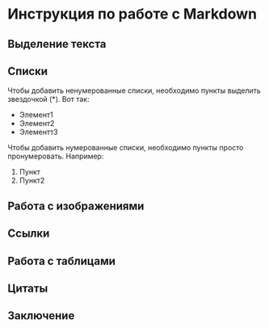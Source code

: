 # Инструкция по работе с Markdown

## Выделение текста

## Списки

Чтобы добавить ненумерованные списки, необходимо пункты выделить звездочкой (*). Вот так:

* Элемент1
* Элемент2
* Элементт3

Чтобы добавить нумерованные списки, необходимо пункты просто пронумеровать. Например:
1. Пункт
2. Пункт2

## Работа с изображениями

## Ссылки

## Работа с таблицами

## Цитаты

## Заключение